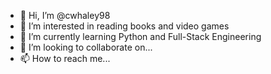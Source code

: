 - 👋 Hi, I’m @cwhaley98
- 👀 I’m interested in reading books and video games
- 🌱 I’m currently learning Python and Full-Stack Engineering
- 💞️ I’m looking to collaborate on...
- 📫 How to reach me...

<!---
cwhaley98/cwhaley98 is a ✨ special ✨ repository because its `README.md` (this file) appears on your GitHub profile.
You can click the Preview link to take a look at your changes.
--->
